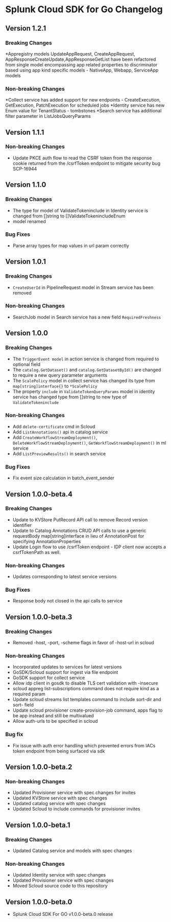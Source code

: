 # Splunk Cloud SDK for Go Changelog

## Version 1.2.1
### Breaking Changes
*Appregistry models UpdateAppRequest, CreateAppRequest, AppResponseCreateUpdate,AppResponseGetList have been refactored from single model encompassing app related properties to discriminator based using app kind specific models - NativeApp, Webapp, ServiceApp models
### Non-breaking Changes
*Collect service has added support for new endpoints - CreateExecution, GetExecution, PatchExecution for scheduled jobs
*Identity service has new Enum value for TenantStatus - tombstones
*Search service has additional filter parameter in ListJobsQueryParams

## Version 1.1.1
### Non-breaking Changes
* Update PKCE auth flow to read the CSRF token from the response cookie returned from the /csrfToken endpoint to mitigate security bug SCP-16944

## Version 1.1.0
### Breaking Changes
* The type for model of ValidateTokeninclude in Identity service is changed from []string to []ValidateTokenincludeEnum 
* model renamed
### Bug Fixes
* Parse array types for map values in url param correctly

## Version 1.0.1
### Breaking Changes
* `CreateUserId` in PipelineRequest model in Stream service has been removed

### Non-breaking Changes
* SearchJob model in Search service has a new field `RequiredFreshness`

## Version 1.0.0
### Breaking Changes
* The `TriggerEvent model` in action service is changed from required to optional field
* The `catalog.GetDataset()` and `catalog.GetDatasetById()` are changed to require a new query parameter arguments 
* The `ScalePolicy` model in collect service has changed its type from `map[string]interface{}` to `*ScalePolicy`
* The property `include` in `ValidateTokenQueryParams` model in identity service has changed type from []string to new type of `ValidateTokeninclude`

### Non-breaking Changes
* Add `delete-certificate` cmd in Scloud 
* Add `ListAnnotations()` api in catalog service
* Add `CreateWorkflowStreamDeployment()`, `DeleteWorkflowStreamDeployment()`, `GetWorkflowStreamDeployment()`  in ml service
* Add `ListPreviewResults()` in search service

### Bug Fixes
* Fix event size calculation in batch_event_sender

## Version 1.0.0-beta.4
### Breaking Changes
* Update to KVStore PutRecord API call to remove Record version identifier
* Update to Catalog Annotations CRUD API calls to use a generic requestBody map[string]interface  in lieu of AnnotationPost for specifying AnnotationProperties
* Update Login flow to use /csrfToken endpoint - IDP client now accepts a csrfTokenPath as well.

### Non-breaking Changes
* Updates corresponding to latest service versions

### Bug Fixes
* Response body not closed in the api calls to service

## Version 1.0.0-beta.3
### Breaking Changes
* Removed -host, -port, -scheme flags in favor of -host-url in scloud
### Non-breaking Changes
* Incorporated updates to services for latest versions
* GoSDK/Scloud support for ingest via file endpoint
* GoSDK support for collect service
* Allow idp client in gosdk to disable TLS cert validation with -insecure
* scloud appreg list-subscriptions command does not require kind as a required param
* Update scloud streams list templates command to include sort-dir and sort- field
* Update scloud provisioner create-provision-job command, apps flag to be app instead and still be multivalued
* Allow auth-urls to be specified in scloud
### Bug fix
* Fix issue with auth error handling which prevented errors from IACs token endpoint from being surfaced via sdk

## Version 1.0.0-beta.2
### Non-breaking Changes
* Updated Provisioner service with spec changes for invites
* Updated KVStore service with spec changes
* Updated catalog service with spec changes
* Updated Scloud to include commands for provisioner invites

## Version 1.0.0-beta.1
### Breaking Changes
* Updated Catalog service and models with spec changes
### Non-breaking Changes
* Updated Identity service with spec changes
* Updated Provisioner service with spec changes
* Moved Scloud source code to this repository

## Version 1.0.0-beta.0
* Splunk Cloud SDK For GO v1.0.0-beta.0 release